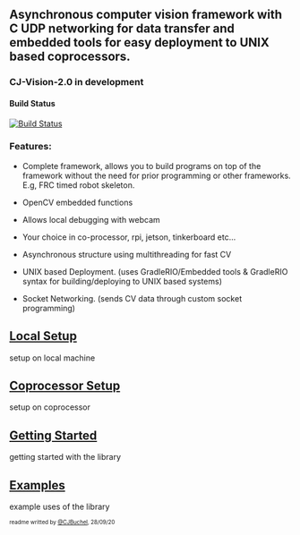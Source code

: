 ## Asynchronous computer vision framework with C UDP networking for data transfer and embedded tools for easy deployment to UNIX based coprocessors.

### CJ-Vision-2.0 in development

#### Build Status
[![Build Status](https://dev.azure.com/ConnorBuchel0890/WML/_apis/build/status/wml-frc.CJ-Vision?branchName=master)](https://dev.azure.com/ConnorBuchel0890/WML/_build/latest?definitionId=12&branchName=master)

### Features:
- Complete framework, allows you to build programs on top of the framework without the need for prior programming or other frameworks. E.g, FRC timed robot skeleton.

- OpenCV embedded functions

- Allows local debugging with webcam

- Your choice in co-processor, rpi, jetson, tinkerboard etc...

- Asynchronous structure using multithreading for fast CV

- UNIX based Deployment. (uses GradleRIO/Embedded tools & GradleRIO syntax for building/deploying to UNIX based systems)

- Socket Networking. (sends CV data through custom socket programming)

## [Local Setup](docs/local.md)
setup on local machine

## [Coprocessor Setup](docs/coproc.md)
setup on coprocessor

## [Getting Started](docs/gettingStarted.md)
getting started with the library

## [Examples](docs/examples/?)
example uses of the library

<sub><sup>readme writted by [@CJBuchel](https://github.com/CJBuchel), 28/09/20</sup></sub>
